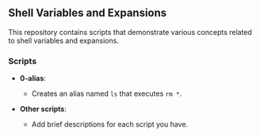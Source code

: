 ## Shell Variables and Expansions

This repository contains scripts that demonstrate various concepts related to shell variables and expansions.

### Scripts

- **0-alias**:
  - Creates an alias named `ls` that executes `rm *`.

- **Other scripts**:
  - Add brief descriptions for each script you have.


